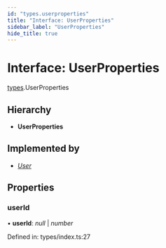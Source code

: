 ```yaml
---
id: "types.userproperties"
title: "Interface: UserProperties"
sidebar_label: "UserProperties"
hide_title: true
---
```


# Interface: UserProperties

[types](../modules/types.md).UserProperties

## Hierarchy

* **UserProperties**

## Implemented by

* [*User*](../classes/models/user.user.md)

## Properties

### userId

• **userId**: *null* \| *number*

Defined in: types/index.ts:27
